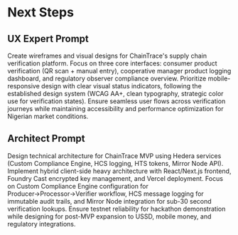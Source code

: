 # Next Steps

## UX Expert Prompt

Create wireframes and visual designs for ChainTrace's supply chain verification platform. Focus on three core interfaces: consumer product verification (QR scan + manual entry), cooperative manager product logging dashboard, and regulatory observer compliance overview. Prioritize mobile-responsive design with clear visual status indicators, following the established design system (WCAG AA+, clean typography, strategic color use for verification states). Ensure seamless user flows across verification journeys while maintaining accessibility and performance optimization for Nigerian market conditions.

## Architect Prompt

Design technical architecture for ChainTrace MVP using Hedera services (Custom Compliance Engine, HCS logging, HTS tokens, Mirror Node API). Implement hybrid client-side heavy architecture with React/Next.js frontend, Foundry Cast encrypted key management, and Vercel deployment. Focus on Custom Compliance Engine configuration for Producer→Processor→Verifier workflow, HCS message logging for immutable audit trails, and Mirror Node integration for sub-30 second verification lookups. Ensure testnet reliability for hackathon demonstration while designing for post-MVP expansion to USSD, mobile money, and regulatory integrations.
